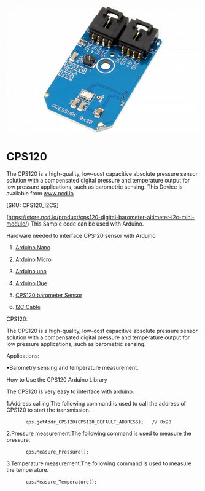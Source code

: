 
[![CPS120](CPS120_I2C.png)](https://store.ncd.io/product/cps120-digital-barometer-altimeter-i2c-mini-module/)

# CPS120

The CPS120 is a high-quality, low-cost capacitive absolute pressure sensor solution with a compensated digital pressure and temperature output for low pressure applications, such as barometric sensing.
This Device is available from www.ncd.io 

[SKU: CPS120_I2CS]

(https://store.ncd.io/product/cps120-digital-barometer-altimeter-i2c-mini-module/)
This Sample code can be used with Arduino.

Hardware needed to interface CPS120 sensor with Arduino

1. <a href="https://store.ncd.io/product/i2c-shield-for-arduino-nano/">Arduino Nano</a>

2. <a href="https://store.ncd.io/product/i2c-shield-for-arduino-micro-with-i2c-expansion-port/">Arduino Micro</a>

3. <a href="https://store.ncd.io/product/i2c-shield-for-arduino-uno/">Arduino uno</a>

4. <a href="https://store.ncd.io/product/dual-i2c-shield-for-arduino-due-with-modular-communications-interface/">Arduino Due</a>

5. <a href="https://store.ncd.io/product/cps120-digital-barometer-altimeter-i2c-mini-module/">CPS120 barometer Sensor</a>

6. <a href="https://store.ncd.io/product/i%C2%B2c-cable/">I2C Cable</a>

CPS120:

The CPS120 is a high-quality, low-cost capacitive absolute pressure sensor solution with a compensated digital pressure and temperature output for low pressure applications, such as barometric sensing.

Applications:

•Barometry sensing and temperature measurement.

How to Use the CPS120 Arduino Library

The CPS120 is very easy to interface with arduino.

1.Address calling:The following command is used to call the address of CPS120 to start the transmission.

           cps.getAddr_CPS120(CPS120_DEFAULT_ADDRESS);   // 0x28
           
2.Pressure measurement:The following command is used to measure the pressure.           
           
           cps.Measure_Pressure();
           
3.Temperature measurement:The following command is used to measure the temperature.
           
           cps.Measure_Temperature();
